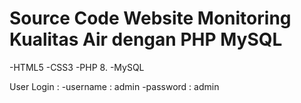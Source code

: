 # Source Code Website Monitoring Kualitas Air dengan PHP MySQL
-HTML5
-CSS3
-PHP 8.
-MySQL

User Login :
-username : admin
-password : admin
